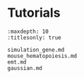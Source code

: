 # Tutorials

```{toctree}
:maxdepth: 10
:titlesonly: true

simulation_gene.md
mouse_hematopoiesis.md
emt.md
gaussian.md

```